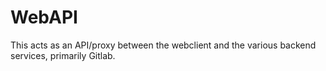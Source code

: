 # WebAPI

This acts as an API/proxy between the webclient and the various backend services, primarily Gitlab.
